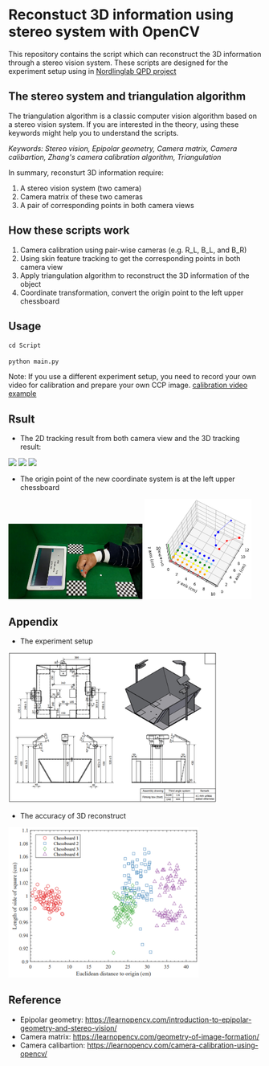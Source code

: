 # Reconstuct 3D information using stereo system with OpenCV
This repository contains the script which can reconstruct the 3D information through a stereo vision system.
These scripts are designed for the experiment setup using in [Nordlinglab QPD project](https://www.nordlinglab.org/quantpd/)

## The stereo system and triangulation algorithm
The triangulation algorithm is a classic computer vision algorithm based on a stereo vision system.
If you are interested in the theory, using these keywords might help you to understand the scripts.


*Keywords: Stereo vision, Epipolar geometry, Camera matrix, Camera calibartion, Zhang's camera calibration algorithm, Triangulation*

In summary, reconsturt 3D information require:
1. A stereo vision system (two camera)
1. Camera matrix of these two cameras
1. A pair of corresponding points in both camera views

## How these scripts work
1. Camera calibration using pair-wise cameras (e.g. R_L, B_L, and B_R)
1. Using skin feature tracking to get the corresponding points in both camera view
1. Apply triangulation algorithm to reconstruct the 3D information of the object
1. Coordinate transformation, convert the origin point to the left upper chessboard

## Usage 
```
cd Script

python main.py
```
Note: If you use a different experiment setup, you need to record your own video for calibration and prepare your own CCP image.
[calibration video example](https://drive.google.com/drive/folders/1VFVJn--nOo_KBbEN7AZJOJACMgElzEjf?usp=sharing)

## Rsult
* The 2D tracking result from both camera view and the 3D tracking result:

<img src="Figure/R_B.gif" height="150">  <img src="Figure/R_L.gif" height="150">  <img src="Figure/3D_trajectory.gif" height="250">

* The origin point of the new coordinate system is at the left upper chessboard

<img src="Figure/L_screenshot.jpg" height="150">  <img src="Figure/3D_coordinate_screenshot.png" height="200">


## Appendix
* The experiment setup
<img src="Figure/hand_box.PNG" height="300">

* The accuracy of 3D reconstruct
<img src="Figure/3D_acc.png" height="300">

## Reference
* Epipolar geometry: https://learnopencv.com/introduction-to-epipolar-geometry-and-stereo-vision/
* Camera matrix: https://learnopencv.com/geometry-of-image-formation/
* Camera calibartion: https://learnopencv.com/camera-calibration-using-opencv/





